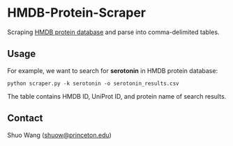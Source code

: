 # HMDB-Protein-Scraper
Scraping [HMDB protein database](https://hmdb.ca/) and parse into comma-delimited tables.

## Usage
For example, we want to search for **serotonin** in HMDB protein database:
```
python scraper.py -k serotonin -o serotonin_results.csv
```
The table contains HMDB ID, UniProt ID, and protein name of search results.

## Contact
Shuo Wang (shuow@princeton.edu)


